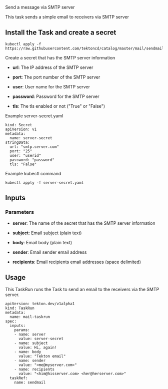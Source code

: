 Send a message via SMTP server

This task sends a simple email to receivers via SMTP server

## Install the Task and create a secret

```
kubectl apply -f https://raw.githubusercontent.com/tektoncd/catalog/master/mail/sendmail.yaml
```

Create a secret that has the SMTP server information

* **url**: The IP address of the SMTP server

* **port**: The port number of the SMTP server

* **user**: User name for the SMTP server

* **password**: Password for the SMTP server

* **tls**: The tls enabled or not ("True" or "False")

Example server-secret.yaml
```
kind: Secret
apiVersion: v1
metadata:
  name: server-secret
stringData:
  url: "smtp.server.com"
  port: "25"
  user: "userid"
  password: "password"
  tls: "False"
```

Example kubectl command
```
kubectl apply -f server-secret.yaml
```

## Inputs

### Parameters

* **server**: The name of the secret that has the SMTP server information

* **subject**: Email subject (plain text)

* **body**: Email body (plain text)

* **sender**: Email sender email address

* **recipients**: Email recipients email addresses (space delimited)

## Usage

This TaskRun runs the Task to send an email to the receivers via the SMTP server.

```
apiVersion: tekton.dev/v1alpha1
kind: TaskRun
metadata:
  name: mail-taskrun
spec:
  inputs:
    params:
    - name: server
      value: server-secret
    - name: subject
      value: Hi, again!
    - name: body
      value: "Tekton email"
    - name: sender
      value: "<me@myserver.com>"
    - name: recipients
      value: "<him@hisserver.com> <her@herserver.com>"
  taskRef:
    name: sendmail
```

